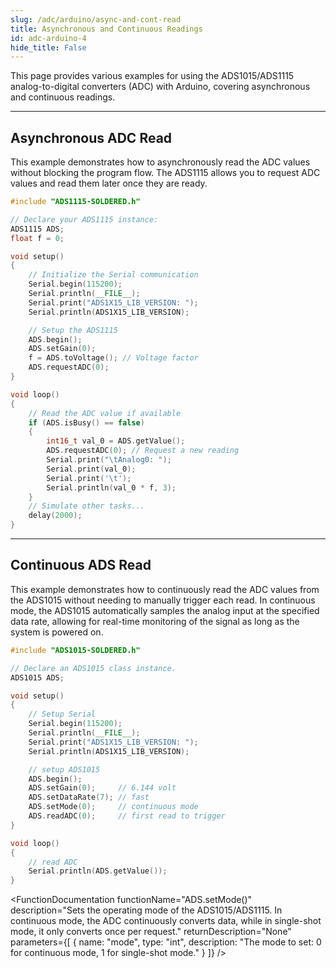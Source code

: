 ```yaml
---
slug: /adc/arduino/async-and-cont-read
title: Asynchronous and Continuous Readings
id: adc-arduino-4
hide_title: False
---
```


This page provides various examples for using the ADS1015/ADS1115 analog-to-digital converters (ADC) with Arduino, covering asynchronous and continuous readings.

---
## Asynchronous ADC Read

This example demonstrates how to asynchronously read the ADC values without blocking the program flow. The ADS1115 allows you to request ADC values and read them later once they are ready.

```cpp
#include "ADS1115-SOLDERED.h"

// Declare your ADS1115 instance:
ADS1115 ADS;
float f = 0;

void setup()
{
    // Initialize the Serial communication
    Serial.begin(115200);
    Serial.println(__FILE__);
    Serial.print("ADS1X15_LIB_VERSION: ");
    Serial.println(ADS1X15_LIB_VERSION);

    // Setup the ADS1115
    ADS.begin();
    ADS.setGain(0);
    f = ADS.toVoltage(); // Voltage factor
    ADS.requestADC(0);
}

void loop()
{
    // Read the ADC value if available
    if (ADS.isBusy() == false)
    {
        int16_t val_0 = ADS.getValue();
        ADS.requestADC(0); // Request a new reading
        Serial.print("\tAnalog0: ");
        Serial.print(val_0);
        Serial.print('\t');
        Serial.println(val_0 * f, 3);
    }
    // Simulate other tasks...
    delay(2000);
}
```

<CenteredImage src="/img/adc/adcasync.png" alt="Serial Monitor" caption="ADC Serial Monitor output" width="700px"/>

<QuickLink 
  title="ADC_read_async.ino" 
  description="Example files for using the ADC ADS1x15 sensors."
  url="https://github.com/SolderedElectronics/Soldered-ADS1015-ADS1115-ADC-Arduino-Library/blob/main/examples/ADS_read_async/ADS_read_async.ino" 
/>


---

## Continuous ADS Read

This example demonstrates how to continuously read the ADC values from the ADS1015 without needing to manually trigger each read. In continuous mode, the ADS1015 automatically samples the analog input at the specified data rate, allowing for real-time monitoring of the signal as long as the system is powered on.

```cpp
#include "ADS1015-SOLDERED.h"

// Declare an ADS1015 class instance.
ADS1015 ADS;

void setup()
{
    // Setup Serial
    Serial.begin(115200);
    Serial.println(__FILE__);
    Serial.print("ADS1X15_LIB_VERSION: ");
    Serial.println(ADS1X15_LIB_VERSION);

    // setup ADS1015
    ADS.begin();
    ADS.setGain(0);     // 6.144 volt
    ADS.setDataRate(7); // fast
    ADS.setMode(0);     // continuous mode
    ADS.readADC(0);     // first read to trigger
}

void loop()
{
    // read ADC
    Serial.println(ADS.getValue());
}
```

<FunctionDocumentation
  functionName="ADS.setMode()"
  description="Sets the operating mode of the ADS1015/ADS1115. In continuous mode, the ADC continuously converts data, while in single-shot mode, it only converts once per request."
  returnDescription="None"
  parameters={[
    { name: "mode", type: "int", description: "The mode to set: 0 for continuous mode, 1 for single-shot mode." }
  ]}
/>

<CenteredImage src="/img/adc/adccont.png" alt="Serial Monitor" caption="ADC Serial Monitor output" width="700px"/>

<QuickLink 
  title="ADC_continuous.ino" 
  description="Example files for using the ADC ADS1x15 sensors."
  url="https://github.com/SolderedElectronics/Soldered-ADS1015-ADS1115-ADC-Arduino-Library/blob/main/examples/ADS_continuous/ADS_continuous.ino" 
/>